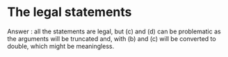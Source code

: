 # The legal statements

Answer : all the statements are legal, but (c) and (d) can be problematic as the arguments will be truncated and, with (b) and (c) will be converted to double, which might be meaningless.